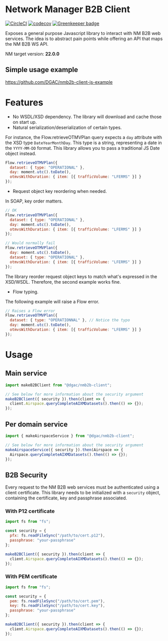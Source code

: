 # Network Manager B2B Client

[![CircleCI](https://circleci.com/gh/DGAC/nmb2b-client-js/tree/master.svg?style=svg)](https://circleci.com/gh/DGAC/nmb2b-client-js/tree/master)
[![codecov](https://codecov.io/gh/DGAC/nmb2b-client-js/branch/master/graph/badge.svg)](https://codecov.io/gh/DGAC/nmb2b-client-js) [![Greenkeeper badge](https://badges.greenkeeper.io/DGAC/nmb2b-client-js.svg)](https://greenkeeper.io/)

Exposes a general purpose Javascript library to interact with NM B2B web services. The idea is to abstract pain points while offering an API that maps the NM B2B WS API.

NM target version: **22.0.0**

## Simple usage example

https://github.com/DGAC/nmb2b-client-js-example

# Features

- No WSDL/XSD dependency. The library will download and cache those on start up.
- Natural serialization/deserialization of certain types.

For instance, the Flow.retrieveOTMVPlan query expects a `day` attribute with the XSD type `DateYearMonthDay`. This type is a string, representing a date in the `YYYY-MM-DD` format. This library allows you to pass a traditional JS Date object instead.

```javascript
Flow.retrieveOTMVPlan({
  dataset: { type: "OPERATIONAL" },
  day: moment.utc().toDate(),
  otmvsWithDuration: { item: [{ trafficVolume: "LFERMS" }] }
});
```

- Request object key reordering when needed.

In SOAP, key order matters.

```javascript
// OK
Flow.retrieveOTMVPlan({
  dataset: { type: "OPERATIONAL" },
  day: moment.utc().toDate(),
  otmvsWithDuration: { item: [{ trafficVolume: "LFERMS" }] }
});

// Would normally fail
Flow.retrieveOTMVPlan({
  day: moment.utc().toDate(),
  dataset: { type: "OPERATIONAL" },
  otmvsWithDuration: { item: [{ trafficVolume: "LFERMS" }] }
});
```

The library reorder request object keys to match what's expressed in the XSD/WSDL. Therefore, the second example works fine.

- Flow typing.

The following example will raise a Flow error.

```javascript
// Raises a Flow error
Flow.retrieveOTMVPlan({
  dataset: { type: "OPERATIONNAL" }, // Notice the typo
  day: moment.utc().toDate(),
  otmvsWithDuration: { item: [{ trafficVolume: "LFERMS" }] }
});
```

# Usage

## Main service

```javascript
import makeB2BClient from "@dgac/nmb2b-client";

// See below for more information about the security argument
makeB2BClient({ security }).then(client => {
  client.Airspace.queryCompleteAIXMDatasets().then(() => {});
});
```

## Per domain service

```javascript
import { makeAirspaceService } from "@dgac/nmb2b-client";

// See below for more information about the security argument
makeAirspaceService({ security }).then(Airspace => {
  Airspace.queryCompleteAIXMDatasets().then(() => {});
});
```

## B2B Security

Every request to the NM B2B web services must be authenticated using a client certificate. This library needs to be initialized with a `security` object, containing the certificate, key and passphrase associated.

### With P12 certificate

```javascript
import fs from "fs";

const security = {
  pfx: fs.readFileSync("/path/to/cert.p12"),
  passphrase: "your-passphrase"
};

makeB2BClient({ security }).then(client => {
  client.Airspace.queryCompleteAIXMDatasets().then(() => {});
});
```

### With PEM certificate

```javascript
import fs from "fs";

const security = {
  pem: fs.readFileSync("/path/to/cert.pem"),
  key: fs.readFileSync("/path/to/cert.key"),
  passphrase: "your-passphrase"
};

makeB2BClient({ security }).then(client => {
  client.Airspace.queryCompleteAIXMDatasets().then(() => {});
});
```
